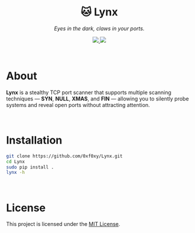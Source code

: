 <h1 align="center">🐱 Lynx</h1>
<p align="center"><em>Eyes in the dark, claws in your ports.</em></p>

<p align="center">
  <a href="https://www.python.org/"> 
    <img src="https://img.shields.io/badge/Python-3.10+-3776AB?style=flat&logo=python&logoColor=white" />
  </a>
  <a href="https://opensource.org/licenses/MIT">
    <img src="https://img.shields.io/badge/license-MIT-3DA639?style=flat&logo=OpenSourceInitiative&logoColor=white" />
  </a>
</p>

<br>

# About

**Lynx** is a stealthy TCP port scanner that supports multiple scanning techniques — **SYN**, **NULL**, **XMAS**, and **FIN** — allowing you to silently probe systems and reveal open ports without attracting attention.

<br>

# Installation

```bash
git clone https://github.com/0xf0xy/Lynx.git
cd Lynx
sudo pip install .
lynx -h
```

<br>

# License

This project is licensed under the [MIT License](./LICENSE).